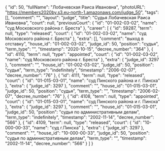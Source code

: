 {
    "id": 50,
    "fullName": "Лобачевская Раиса Ивановна",
    "photoURL": "https://members2020by.s3.eu-north-1.amazonaws.com/judge_50",
    "tags": [],
    "comment": "",
    "layout": "judge",
    "title": "Судья Лобачевская Раиса Ивановна",
    "court": null,
    "previousCourt": {
        "id": "01-002-03-02",
        "name": "суд Московского района г. Бреста"
    },
    "career": [
        {
            "id": 59287,
            "term": null,
            "type": "released",
            "court": {
                "id": "01-002-03-02",
                "name": "суд Московского района г. Бреста"
            },
            "extra": [],
            "comment": "выход в отставку",
            "house_id": "01-002-03-02",
            "judge_id": 50,
            "position": "судья",
            "term_type": "",
            "timestamp": "2020-10-15",
            "decree_number": "364"
        },
        {
            "id": 4110,
            "term": null,
            "type": "appointed",
            "court": {
                "id": "01-002-03-02",
                "name": "суд Московского района г. Бреста"
            },
            "extra": {
                "judge_id": 3297
            },
            "comment": "",
            "house_id": "01-002-03-02",
            "judge_id": 50,
            "position": "судья",
            "term_type": "indefinitely",
            "timestamp": "2006-02-07",
            "decree_number": "76"
        },
        {
            "id": 4111,
            "term": null,
            "type": "released",
            "court": {
                "id": "01-015-03-01",
                "name": "суд Пинского района и г. Пинска"
            },
            "extra": {
                "judge_id": 3297
            },
            "comment": "",
            "house_id": "01-015-03-01",
            "judge_id": 50,
            "position": "судья",
            "term_type": "",
            "timestamp": "2006-02-07",
            "decree_number": "76"
        },
        {
            "id": 4108,
            "term": null,
            "type": "appointed",
            "court": {
                "id": "01-015-03-01",
                "name": "суд Пинского района и г. Пинска"
            },
            "extra": {
                "judge_id": 3297
            },
            "comment": "",
            "house_id": "01-015-03-01",
            "judge_id": 50,
            "position": "судья по административным делам",
            "term_type": "indefinitely",
            "timestamp": "2002-11-14",
            "decree_number": "566"
        },
        {
            "id": 4109,
            "term": null,
            "type": "released",
            "court": {
                "id": "10-000-00-33",
                "name": "суд г.Пинска"
            },
            "extra": {
                "judge_id": 3297
            },
            "comment": "",
            "house_id": "10-000-00-33",
            "judge_id": 50,
            "position": "судья по административным делам",
            "term_type": "",
            "timestamp": "2002-11-14",
            "decree_number": "566"
        }
    ]
}